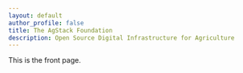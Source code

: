 ```yaml
---
layout: default
author_profile: false
title: The AgStack Foundation
description: Open Source Digital Infrastructure for Agriculture
---
```


This is the front page.
